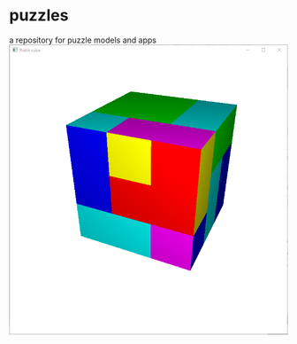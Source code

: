 # puzzles
a repository for puzzle models and apps
![alt text](screenShots/scrambled.png "a scrambled rubiks cube")
